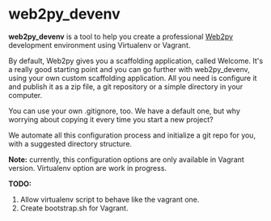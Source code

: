 web2py_devenv
=============

**web2py_devenv** is a tool to help you create a professional [Web2py](http://web2py.com) development environment using Virtualenv or Vagrant.

By default, Web2py gives you a scaffolding application, called Welcome. It's a really good starting point and you can go further with web2py_devenv, using your own custom scaffolding application. All you need is configure it and publish it as a zip file, a git repository or a simple directory in your computer.

You can use your own .gitignore, too. We have a default one, but why worrying about copying it every time you start a new project?

We automate all this configuration process and initialize a git repo for you, with a suggested directory structure.

**Note:** currently, this configuration options are only available in Vagrant version. Virtualenv option are work in progress.

**TODO:**

1. Allow virtualenv script to behave like the vagrant one.
1. Create bootstrap.sh for Vagrant.
